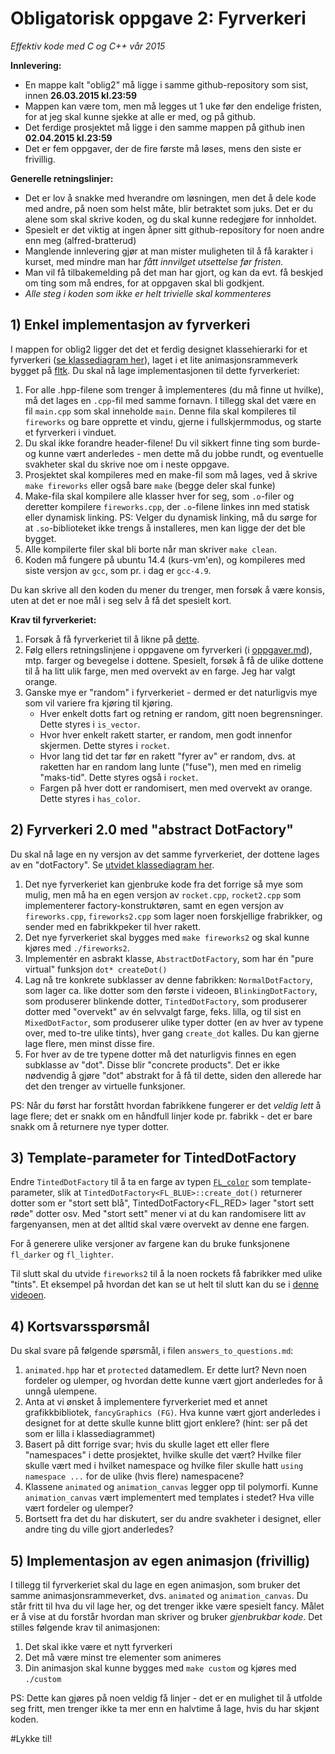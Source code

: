 
Obligatorisk oppgave 2: Fyrverkeri
========================================

*Effektiv kode med C og C++ vår 2015*

**Innlevering:** 

  * En mappe kalt "oblig2" må ligge i samme github-repository som sist, innen **26.03.2015 kl.23:59**
  * Mappen kan være tom, men må legges ut 1 uke før den endelige fristen, for at jeg skal kunne sjekke at alle er med, og på github.
  * Det ferdige prosjektet må ligge i den samme mappen på github inen **02.04.2015 kl.23:59**
  * Det er fem oppgaver, der de fire første må løses, mens den siste er frivillig.

**Generelle retningslinjer:**

  * Det er lov å snakke med hverandre om løsningen, men det å dele kode med andre, på noen som helst måte, blir betraktet som juks. Det er du alene som skal skrive koden, og du skal kunne redegjøre for innholdet.
  * Spesielt er det viktig at ingen åpner sitt github-repository for noen andre enn meg (alfred-bratterud)
  * Manglende innlevering gjør at man mister muligheten til å få karakter i kurset, med mindre man har *fått innvilget utsettelse før fristen.* 
  * Man vil få tilbakemelding på det man har gjort, og kan da evt. få beskjed om ting som må endres, for at oppgaven skal bli godkjent. 
  * *Alle steg i koden som ikke er helt trivielle skal kommenteres*

## 1) Enkel implementasjon av fyrverkeri

I mappen for oblig2 ligger det det et ferdig designet klassehierarki for et fyrverkeri ([se klassediagram her](./fireworks_class_hierarchy.pdf)), laget i et lite animasjonsrammeverk bygget på [fltk](http://www.fltk.org). Du skal nå lage implementasjonen til dette fyrverkeriet:

  1. For alle .hpp-filene som trenger å implementeres (du må finne ut hvilke), må det lages en `.cpp`-fil med samme fornavn. I tillegg skal det være en fil `main.cpp` som skal inneholde `main`. Denne fila skal kompileres til `fireworks` og bare opprette et vindu, gjerne i fullskjermmodus, og starte et fyrverkeri i vinduet.
  2. Du skal ikke forandre header-filene! Du vil sikkert finne ting som burde- og kunne vært anderledes - men dette må du jobbe rundt, og eventuelle svakheter skal du skrive noe om i neste oppgave. 
  3. Prosjektet skal kompileres med en make-fil som må lages, ved å skrive `make fireworks` eller også bare `make` (begge deler skal funke)
  4. Make-fila skal kompilere alle klasser hver for seg, som `.o`-filer og deretter kompilere `fireworks.cpp`, der `.o`-filene linkes inn med statisk eller dynamisk linking. PS: Velger du dynamisk linking, må du sørge for at `.so`-biblioteket ikke trengs å installeres, men kan ligge der det ble bygget.
  5. Alle kompilerte filer skal bli borte når man skriver `make clean`. 
  6. Koden må fungere på ubuntu 14.4 (kurs-vm'en), og kompileres med siste versjon av `gcc`, som pr. i dag  er `gcc-4.9`. 

Du kan skrive all den koden du mener du trenger, men forsøk å være konsis, uten at det er noe mål i seg selv å få det spesielt kort.

**Krav til fyrverkeriet:**

  1. Forsøk å få fyrverkeriet til å likne på [dette](https://screencast.uninett.no/relay/ansatt/alfrebhioa.no/2015/19.03/12866/Fireworks_CPP_2015_-_20150319_125437_36.html). 
  2. Følg ellers retningslinjene i oppgavene om fyrverkeri (i [oppgaver.md](./oppgaver)), mtp. farger og bevegelse i dottene. Spesielt, forsøk å få de ulike dottene til å ha litt ulik farge, men med overvekt av en farge. Jeg har valgt orange.
  3. Ganske mye er "random" i fyrverkeriet - dermed er det naturligvis mye som vil variere fra kjøring til kjøring.
     * Hver enkelt dotts fart og retning er random, gitt noen begrensninger. Dette styres i `is_vector`.
     * Hvor hver enkelt rakett starter, er random, men godt innenfor skjermen. Dette styres i `rocket`.
     * Hvor lang tid det tar før en rakett "fyrer av" er random, dvs. at raketten har en random lang lunte ("fuse"), men med en rimelig "maks-tid". Dette styres også i `rocket`.
     * Fargen på hver dott er randomisert, men med overvekt av orange. Dette styres i `has_color`.

## 2) Fyrverkeri 2.0 med "abstract DotFactory"
Du skal nå lage en ny versjon av det samme fyrverkeriet, der dottene lages av en "dotFactory". Se [utvidet klassediagram her](./fireworks2_class_hierarchy.pdf).

1. Det nye fyrverkeriet kan gjenbruke kode fra det forrige så mye som mulig, men må ha en egen versjon av `rocket.cpp`, `rocket2.cpp` som implementerer factory-konstruktøren, samt en egen versjon av `fireworks.cpp`, `fireworks2.cpp` som lager noen forskjellige frabrikker, og sender med en fabrikkpeker til hver rakett.
2. Det nye fyrverkeriet skal bygges med `make fireworks2` og skal kunne kjøres med `./fireworks2`. 
3. Implementér en asbrakt klasse, `AbstractDotFactory`, som har én "pure virtual" funksjon `dot* createDot()`
4. Lag nå tre konkrete subklasser av denne fabrikken: `NormalDotFactory`, som lager ca. like dotter som den første i videoen, `BlinkingDotFactory`, som produserer blinkende dotter, `TintedDotFactory`, som produserer dotter med "overvekt" av én selvvalgt farge, feks. lilla, og til sist en `MixedDotFactor`, som produserer ulike typer dotter (en av hver av typene over, med to-tre ulike tints), hver gang `create_dot` kalles. Du kan gjerne lage flere, men minst disse fire.
5. For hver av de tre typene dotter må det naturligvis finnes en egen subklasse av "dot". Disse blir "concrete products". Det er ikke nødvendig å gjøre "dot" abstrakt for å få til dette, siden den allerede har det den trenger av virtuelle funksjoner.

PS: Når du først har forstått hvordan fabrikkene fungerer er det *veldig lett* å lage flere; det er snakk om en håndfull linjer kode pr. fabrikk - det er bare snakk om å returnere nye typer dotter.

## 3) Template-parameter for TintedDotFactory
Endre `TintedDotFactory` til å ta en farge av typen [`FL_color`](http://www.fltk.org/doc-1.3/Enumerations_8H.html#a8b762953646f8abee866061f1af78a6a) som template-parameter, slik at `TintedDotFactory<FL_BLUE>::create_dot()` returnerer dotter som er "stort sett blå", TintedDotFactory<FL_RED> lager "stort sett røde" dotter osv.  Med "stort sett" mener vi at du kan randomisere litt av fargenyansen, men at det alltid skal være overvekt av denne ene fargen.  

For å generere ulike versjoner av fargene kan du bruke funksjonene `fl_darker` og `fl_lighter`.

Til slutt skal du utvide `fireworks2` til å la noen rockets få fabrikker med ulike "tints". Et eksempel på hvordan det kan se ut helt til slutt kan du se i [denne videoen](https://screencast.uninett.no/relay/ansatt/alfrebhioa.no/2015/19.03/14400/Fireworks2_CPP_2015_-_20150319_145220_36.html).

## 4) Kortsvarsspørsmål
Du skal svare på følgende spørsmål, i filen `answers_to_questions.md`:

  1. `animated.hpp` har et `protected` datamedlem. Er dette lurt? Nevn noen fordeler og ulemper, og hvordan dette kunne vært gjort anderledes for å unngå ulempene.
  2. Anta at vi ønsket å implementere fyrverkeriet med et annet grafikkbibliotek, `fancyGraphics (FG)`. Hva kunne vært gjort anderledes i designet for at dette skulle kunne blitt gjort enklere? (hint: ser på det som er lilla i klassediagrammet)
  3. Basert på ditt forrige svar; hvis du skulle laget ett eller flere "namespaces" i dette prosjektet, hvilke skulle det vært? Hvilke filer skulle vært med i hvilket namespace og hvilke filer skulle hatt `using namespace ...` for de ulike (hvis flere) namespacene?
  4. Klassene `animated` og `animation_canvas` legger opp til polymorfi. Kunne `animation_canvas` vært implementert med templates i stedet? Hva ville vært fordeler og ulemper?
  5. Bortsett fra det du har diskutert, ser du andre svakheter i designet, eller andre ting du ville gjort anderledes?

## 5) Implementasjon av egen animasjon (frivillig)

I tillegg til fyrverkeriet skal du lage en egen animasjon, som bruker det samme animasjonsrammeverket, dvs. `animated` og `animation_canvas`. Du står fritt til hva du vil lage her, og det trenger ikke være spesielt fancy. Målet er å vise at du forstår hvordan man skriver og bruker *gjenbrukbar kode*. Det stilles følgende krav til animasjonen:

  1. Det skal ikke være et nytt fyrverkeri
  2. Det må være minst tre elementer som animeres
  3. Din animasjon skal kunne bygges med `make custom` og kjøres med `./custom`

PS: Dette kan gjøres på noen veldig få linjer - det er en mulighet til å utfolde seg fritt, men trenger ikke ta mer enn en halvtime å lage, hvis du har skjønt koden.


#Lykke til!
